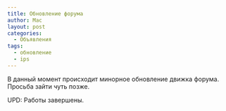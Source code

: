 ```yaml
---
title: Обновление форума
author: Mac
layout: post
categories:
  - Объявления
tags:
  - обновление
  - ips
---
```


В данный момент происходит минорное обновление движка форума. Просьба зайти чуть позже.

UPD: Работы завершены.
